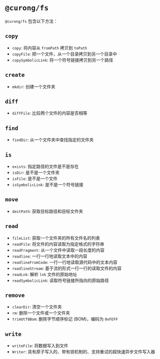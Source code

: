 # `@curong/fs`

`@curong/fs` 包含以下方法：

## `copy`

- `copy`: 将内容从 `fromPath` 拷贝到 `toPath`
- `copyFile`: 把一个文件，从一个目录拷贝到另一个目录中
- `copySymbolicLink`: 将一个符号链接拷贝到另一个路径

## `create`

- `mkdir`: 创建一个文件夹

## `diff`

- `diffFile`: 比较两个文件的内容是否相等

## `find`

- `findDir`: 从一个文件夹中查找指定的文件夹

## `is`

- `exists`: 指定路径的文件是不是存在
- `isDir`: 是不是一个文件夹
- `isFile`: 是不是一个文件
- `isSymbolicLink`: 是不是一个符号链接

## `move`

- `destPath`: 获取目标路径和目标文件夹

## `read`

- `fileList`: 获取一个文件夹的所有文件名的列表
- `readFile`: 将文件的内容读取为指定格式的字符串
- `readFragment`: 从一个文件中读取一段长度的内容
- `readline`: 一行一行地读取文本中的内容
- `readlineFromCode`: 一行一行地读取源代码中的文本内容
- `readlineStream`: 基于流的形式一行一行的读取文件的内容
- `readLnk`: 解析 `lnk` 文件的原始地址
- `readSymbolicLink`: 读取符号链接所指向的原始路径

## `remove`

- `clearDir`: 清空一个文件夹
- `rm`: 删除一个文件或一个文件夹
- `trimUtf8Bom`: 删除字节顺序标记 (BOM)，编码为 `0xFEFF`

## `write`

- `writeFile`: 将数据写入到文件
- `Writer`: 具有原子写入的、带有锁机制的、支持重试的超快速异步文件写入器
